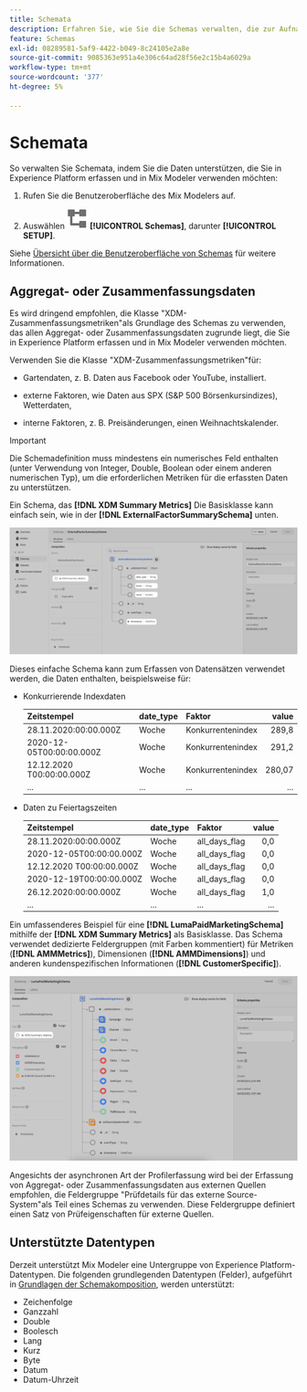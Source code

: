 ```yaml
---
title: Schemata
description: Erfahren Sie, wie Sie die Schemas verwalten, die zur Aufnahme von Daten in Mix Modeler erforderlich sind.
feature: Schemas
exl-id: 08289581-5af9-4422-b049-8c24105e2a8e
source-git-commit: 9085363e951a4e306c64ad28f56e2c15b4a6029a
workflow-type: tm+mt
source-wordcount: '377'
ht-degree: 5%

---
```


# Schemata

So verwalten Sie Schemata, indem Sie die Daten unterstützen, die Sie in Experience Platform erfassen und in Mix Modeler verwenden möchten:

1. Rufen Sie die Benutzeroberfläche des Mix Modelers auf.

1. Auswählen ![Schemas](/help/assets//icons/Schemas.svg) **[!UICONTROL Schemas]**, darunter **[!UICONTROL SETUP]**.

Siehe [Übersicht über die Benutzeroberfläche von Schemas](https://experienceleague.adobe.com/docs/experience-platform/xdm/ui/overview.html?lang=de) für weitere Informationen.

## Aggregat- oder Zusammenfassungsdaten

Es wird dringend empfohlen, die Klasse &quot;XDM-Zusammenfassungsmetriken&quot;als Grundlage des Schemas zu verwenden, das allen Aggregat- oder Zusammenfassungsdaten zugrunde liegt, die Sie in Experience Platform erfassen und in Mix Modeler verwenden möchten.

Verwenden Sie die Klasse &quot;XDM-Zusammenfassungsmetriken&quot;für:

- Gartendaten, z. B. Daten aus Facebook oder YouTube, installiert.

- externe Faktoren, wie Daten aus SPX (S&amp;P 500 Börsenkursindizes), Wetterdaten,

- interne Faktoren, z. B. Preisänderungen, einen Weihnachtskalender.

>[!IMPORTANT]
>
>Die Schemadefinition muss mindestens ein numerisches Feld enthalten (unter Verwendung von Integer, Double, Boolean oder einem anderen numerischen Typ), um die erforderlichen Metriken für die erfassten Daten zu unterstützen.

Ein Schema, das **[!DNL XDM Summary Metrics]** Die Basisklasse kann einfach sein, wie in der **[!DNL ExternalFactorSummarySchema]** unten.

![Externes Factoryschema](/help/assets//external-factors-schema.png)

Dieses einfache Schema kann zum Erfassen von Datensätzen verwendet werden, die Daten enthalten, beispielsweise für:

- Konkurrierende Indexdaten

  | Zeitstempel | date_type | Faktor | value |
  |---|---|---|--:|
  | 28.11.2020:00:00.000Z | Woche | Konkurrentenindex | 289,8 |
  | 2020-12-05T00:00:00.000Z | Woche | Konkurrentenindex | 291,2 |
  | 12.12.2020 T00:00:00.000Z | Woche | Konkurrentenindex | 280,07 |
  | ... | ... | ... | ... |

- Daten zu Feiertagszeiten

  | Zeitstempel | date_type | Faktor | value |
  |---|---|---|--:|
  | 28.11.2020:00:00.000Z | Woche | all_days_flag | 0,0 |
  | 2020-12-05T00:00:00.000Z | Woche | all_days_flag | 0,0 |
  | 12.12.2020 T00:00:00.000Z | Woche | all_days_flag | 0,0 |
  | 2020-12-19T00:00:00.000Z | Woche | all_days_flag | 0,0 |
  | 26.12.2020:00:00.000Z | Woche | all_days_flag | 1,0 |
  | ... | ... | ... | ... |


Ein umfassenderes Beispiel für eine **[!DNL LumaPaidMarketingSchema]** mithilfe der **[!DNL XDM Summary Metrics]** als Basisklasse. Das Schema verwendet dedizierte Feldergruppen (mit Farben kommentiert) für Metriken (**[!DNL AMMMetrics]**), Dimensionen (**[!DNL AMMDimensions]**) und anderen kundenspezifischen Informationen (**[!DNL CustomerSpecific]**).

![Zusammenfassungsschema](/help/assets//summary-schema.png)

Angesichts der asynchronen Art der Profilerfassung wird bei der Erfassung von Aggregat- oder Zusammenfassungsdaten aus externen Quellen empfohlen, die Feldergruppe &quot;Prüfdetails für das externe Source-System&quot;als Teil eines Schemas zu verwenden. Diese Feldergruppe definiert einen Satz von Prüfeigenschaften für externe Quellen.


## Unterstützte Datentypen

Derzeit unterstützt Mix Modeler eine Untergruppe von Experience Platform-Datentypen. Die folgenden grundlegenden Datentypen (Felder), aufgeführt in [Grundlagen der Schemakomposition](https://experienceleague.adobe.com/docs/experience-platform/xdm/schema/composition.html?lang=en#data-type), werden unterstützt:

- Zeichenfolge
- Ganzzahl
- Double
- Boolesch
- Lang
- Kurz
- Byte
- Datum
- Datum-Uhrzeit

